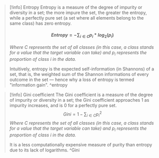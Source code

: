 
> [!info] Entropy
> Entropy is a measure of the degree of impurity or diversity in a set; the more impure the set, the greater the entropy, while a perfectly pure set (a set where all elements belong to the same class) has zero entropy.
> #### $$Entropy = -\sum_{i\in C}p_i*log_2(p_i)$$
> *Where $C$ represents the set of all classes (in this case, a class stands for a value that the target variable can take) and $p_i$ represents the proportion of class $i$ in the data.*
> 
> Intuitively, entropy is the expected self-information (in Shannons) of a set, that is, the weighted sum of the Shannon informations of every outcome in the set — hence why a loss of entropy is termed "information gain". ^entropy

>[!info] Gini coefficient
>The Gini coefficient is a measure of the degree of impurity or diversity in a set; the Gini coefficient approaches 1 as impurity increases, and is 0 for a perfectly pure set.
>$$Gini = 1- \sum_{i\in C} {p_i}^2$$
>*Where $C$ represents the set of all classes (in this case, a class stands for a value that the target variable can take) and $p_i$ represents the proportion of class $i$ in the data.*
>
>It is a less computationally expensive measure of purity than entropy due to its lack of logarithms. ^Gini